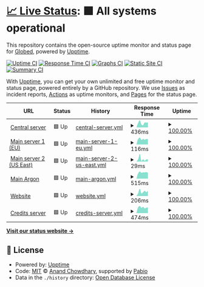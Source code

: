 # [📈 Live Status](https://status.globed.dev): <!--live status--> **🟩 All systems operational**

This repository contains the open-source uptime monitor and status page for [Globed](https://globed.dev), powered by [Upptime](https://github.com/upptime/upptime).

[![Uptime CI](https://github.com/GlobedGD/upptime/workflows/Uptime%20CI/badge.svg)](https://github.com/GlobedGD/upptime/actions?query=workflow%3A%22Uptime+CI%22)
[![Response Time CI](https://github.com/GlobedGD/upptime/workflows/Response%20Time%20CI/badge.svg)](https://github.com/GlobedGD/upptime/actions?query=workflow%3A%22Response+Time+CI%22)
[![Graphs CI](https://github.com/GlobedGD/upptime/workflows/Graphs%20CI/badge.svg)](https://github.com/GlobedGD/upptime/actions?query=workflow%3A%22Graphs+CI%22)
[![Static Site CI](https://github.com/GlobedGD/upptime/workflows/Static%20Site%20CI/badge.svg)](https://github.com/GlobedGD/upptime/actions?query=workflow%3A%22Static+Site+CI%22)
[![Summary CI](https://github.com/GlobedGD/upptime/workflows/Summary%20CI/badge.svg)](https://github.com/GlobedGD/upptime/actions?query=workflow%3A%22Summary+CI%22)

With [Upptime](https://upptime.js.org), you can get your own unlimited and free uptime monitor and status page, powered entirely by a GitHub repository. We use [Issues](https://github.com/GlobedGD/upptime/issues) as incident reports, [Actions](https://github.com/GlobedGD/upptime/actions) as uptime monitors, and [Pages](https://status.globed.dev) for the status page.

<!--start: status pages-->
<!-- This summary is generated by Upptime (https://github.com/upptime/upptime) -->
<!-- Do not edit this manually, your changes will be overwritten -->
<!-- prettier-ignore -->
| URL | Status | History | Response Time | Uptime |
| --- | ------ | ------- | ------------- | ------ |
| <img alt="" src="https://icons.duckduckgo.com/ip3/main.globed.dev.ico" height="13"> [Central server](https://main.globed.dev/servers?protocol=65535) | 🟩 Up | [central-server.yml](https://github.com/GlobedGD/upptime/commits/HEAD/history/central-server.yml) | <details><summary><img alt="Response time graph" src="./graphs/central-server/response-time-week.png" height="20"> 436ms</summary><br><a href="https://status.globed.dev/history/central-server"><img alt="Response time 442" src="https://img.shields.io/endpoint?url=https%3A%2F%2Fraw.githubusercontent.com%2FGlobedGD%2Fupptime%2FHEAD%2Fapi%2Fcentral-server%2Fresponse-time.json"></a><br><a href="https://status.globed.dev/history/central-server"><img alt="24-hour response time 636" src="https://img.shields.io/endpoint?url=https%3A%2F%2Fraw.githubusercontent.com%2FGlobedGD%2Fupptime%2FHEAD%2Fapi%2Fcentral-server%2Fresponse-time-day.json"></a><br><a href="https://status.globed.dev/history/central-server"><img alt="7-day response time 436" src="https://img.shields.io/endpoint?url=https%3A%2F%2Fraw.githubusercontent.com%2FGlobedGD%2Fupptime%2FHEAD%2Fapi%2Fcentral-server%2Fresponse-time-week.json"></a><br><a href="https://status.globed.dev/history/central-server"><img alt="30-day response time 442" src="https://img.shields.io/endpoint?url=https%3A%2F%2Fraw.githubusercontent.com%2FGlobedGD%2Fupptime%2FHEAD%2Fapi%2Fcentral-server%2Fresponse-time-month.json"></a><br><a href="https://status.globed.dev/history/central-server"><img alt="1-year response time 442" src="https://img.shields.io/endpoint?url=https%3A%2F%2Fraw.githubusercontent.com%2FGlobedGD%2Fupptime%2FHEAD%2Fapi%2Fcentral-server%2Fresponse-time-year.json"></a></details> | <details><summary><a href="https://status.globed.dev/history/central-server">100.00%</a></summary><a href="https://status.globed.dev/history/central-server"><img alt="All-time uptime 100.00%" src="https://img.shields.io/endpoint?url=https%3A%2F%2Fraw.githubusercontent.com%2FGlobedGD%2Fupptime%2FHEAD%2Fapi%2Fcentral-server%2Fuptime.json"></a><br><a href="https://status.globed.dev/history/central-server"><img alt="24-hour uptime 100.00%" src="https://img.shields.io/endpoint?url=https%3A%2F%2Fraw.githubusercontent.com%2FGlobedGD%2Fupptime%2FHEAD%2Fapi%2Fcentral-server%2Fuptime-day.json"></a><br><a href="https://status.globed.dev/history/central-server"><img alt="7-day uptime 100.00%" src="https://img.shields.io/endpoint?url=https%3A%2F%2Fraw.githubusercontent.com%2FGlobedGD%2Fupptime%2FHEAD%2Fapi%2Fcentral-server%2Fuptime-week.json"></a><br><a href="https://status.globed.dev/history/central-server"><img alt="30-day uptime 100.00%" src="https://img.shields.io/endpoint?url=https%3A%2F%2Fraw.githubusercontent.com%2FGlobedGD%2Fupptime%2FHEAD%2Fapi%2Fcentral-server%2Fuptime-month.json"></a><br><a href="https://status.globed.dev/history/central-server"><img alt="1-year uptime 100.00%" src="https://img.shields.io/endpoint?url=https%3A%2F%2Fraw.githubusercontent.com%2FGlobedGD%2Fupptime%2FHEAD%2Fapi%2Fcentral-server%2Fuptime-year.json"></a></details>
| <img alt="" src="https://icons.duckduckgo.com/ip3/null.ico" height="13"> [Main server 1 (EU)](ds1.mathieuar.fr) | 🟩 Up | [main-server-1-eu.yml](https://github.com/GlobedGD/upptime/commits/HEAD/history/main-server-1-eu.yml) | <details><summary><img alt="Response time graph" src="./graphs/main-server-1-eu/response-time-week.png" height="20"> 116ms</summary><br><a href="https://status.globed.dev/history/main-server-1-eu"><img alt="Response time 113" src="https://img.shields.io/endpoint?url=https%3A%2F%2Fraw.githubusercontent.com%2FGlobedGD%2Fupptime%2FHEAD%2Fapi%2Fmain-server-1-eu%2Fresponse-time.json"></a><br><a href="https://status.globed.dev/history/main-server-1-eu"><img alt="24-hour response time 141" src="https://img.shields.io/endpoint?url=https%3A%2F%2Fraw.githubusercontent.com%2FGlobedGD%2Fupptime%2FHEAD%2Fapi%2Fmain-server-1-eu%2Fresponse-time-day.json"></a><br><a href="https://status.globed.dev/history/main-server-1-eu"><img alt="7-day response time 116" src="https://img.shields.io/endpoint?url=https%3A%2F%2Fraw.githubusercontent.com%2FGlobedGD%2Fupptime%2FHEAD%2Fapi%2Fmain-server-1-eu%2Fresponse-time-week.json"></a><br><a href="https://status.globed.dev/history/main-server-1-eu"><img alt="30-day response time 113" src="https://img.shields.io/endpoint?url=https%3A%2F%2Fraw.githubusercontent.com%2FGlobedGD%2Fupptime%2FHEAD%2Fapi%2Fmain-server-1-eu%2Fresponse-time-month.json"></a><br><a href="https://status.globed.dev/history/main-server-1-eu"><img alt="1-year response time 113" src="https://img.shields.io/endpoint?url=https%3A%2F%2Fraw.githubusercontent.com%2FGlobedGD%2Fupptime%2FHEAD%2Fapi%2Fmain-server-1-eu%2Fresponse-time-year.json"></a></details> | <details><summary><a href="https://status.globed.dev/history/main-server-1-eu">100.00%</a></summary><a href="https://status.globed.dev/history/main-server-1-eu"><img alt="All-time uptime 100.00%" src="https://img.shields.io/endpoint?url=https%3A%2F%2Fraw.githubusercontent.com%2FGlobedGD%2Fupptime%2FHEAD%2Fapi%2Fmain-server-1-eu%2Fuptime.json"></a><br><a href="https://status.globed.dev/history/main-server-1-eu"><img alt="24-hour uptime 100.00%" src="https://img.shields.io/endpoint?url=https%3A%2F%2Fraw.githubusercontent.com%2FGlobedGD%2Fupptime%2FHEAD%2Fapi%2Fmain-server-1-eu%2Fuptime-day.json"></a><br><a href="https://status.globed.dev/history/main-server-1-eu"><img alt="7-day uptime 100.00%" src="https://img.shields.io/endpoint?url=https%3A%2F%2Fraw.githubusercontent.com%2FGlobedGD%2Fupptime%2FHEAD%2Fapi%2Fmain-server-1-eu%2Fuptime-week.json"></a><br><a href="https://status.globed.dev/history/main-server-1-eu"><img alt="30-day uptime 100.00%" src="https://img.shields.io/endpoint?url=https%3A%2F%2Fraw.githubusercontent.com%2FGlobedGD%2Fupptime%2FHEAD%2Fapi%2Fmain-server-1-eu%2Fuptime-month.json"></a><br><a href="https://status.globed.dev/history/main-server-1-eu"><img alt="1-year uptime 100.00%" src="https://img.shields.io/endpoint?url=https%3A%2F%2Fraw.githubusercontent.com%2FGlobedGD%2Fupptime%2FHEAD%2Fapi%2Fmain-server-1-eu%2Fuptime-year.json"></a></details>
| <img alt="" src="https://icons.duckduckgo.com/ip3/null.ico" height="13"> [Main server 2 (US East)](vps1.mathieuar.fr) | 🟩 Up | [main-server-2-us-east.yml](https://github.com/GlobedGD/upptime/commits/HEAD/history/main-server-2-us-east.yml) | <details><summary><img alt="Response time graph" src="./graphs/main-server-2-us-east/response-time-week.png" height="20"> 29ms</summary><br><a href="https://status.globed.dev/history/main-server-2-us-east"><img alt="Response time 26" src="https://img.shields.io/endpoint?url=https%3A%2F%2Fraw.githubusercontent.com%2FGlobedGD%2Fupptime%2FHEAD%2Fapi%2Fmain-server-2-us-east%2Fresponse-time.json"></a><br><a href="https://status.globed.dev/history/main-server-2-us-east"><img alt="24-hour response time 65" src="https://img.shields.io/endpoint?url=https%3A%2F%2Fraw.githubusercontent.com%2FGlobedGD%2Fupptime%2FHEAD%2Fapi%2Fmain-server-2-us-east%2Fresponse-time-day.json"></a><br><a href="https://status.globed.dev/history/main-server-2-us-east"><img alt="7-day response time 29" src="https://img.shields.io/endpoint?url=https%3A%2F%2Fraw.githubusercontent.com%2FGlobedGD%2Fupptime%2FHEAD%2Fapi%2Fmain-server-2-us-east%2Fresponse-time-week.json"></a><br><a href="https://status.globed.dev/history/main-server-2-us-east"><img alt="30-day response time 26" src="https://img.shields.io/endpoint?url=https%3A%2F%2Fraw.githubusercontent.com%2FGlobedGD%2Fupptime%2FHEAD%2Fapi%2Fmain-server-2-us-east%2Fresponse-time-month.json"></a><br><a href="https://status.globed.dev/history/main-server-2-us-east"><img alt="1-year response time 26" src="https://img.shields.io/endpoint?url=https%3A%2F%2Fraw.githubusercontent.com%2FGlobedGD%2Fupptime%2FHEAD%2Fapi%2Fmain-server-2-us-east%2Fresponse-time-year.json"></a></details> | <details><summary><a href="https://status.globed.dev/history/main-server-2-us-east">100.00%</a></summary><a href="https://status.globed.dev/history/main-server-2-us-east"><img alt="All-time uptime 100.00%" src="https://img.shields.io/endpoint?url=https%3A%2F%2Fraw.githubusercontent.com%2FGlobedGD%2Fupptime%2FHEAD%2Fapi%2Fmain-server-2-us-east%2Fuptime.json"></a><br><a href="https://status.globed.dev/history/main-server-2-us-east"><img alt="24-hour uptime 100.00%" src="https://img.shields.io/endpoint?url=https%3A%2F%2Fraw.githubusercontent.com%2FGlobedGD%2Fupptime%2FHEAD%2Fapi%2Fmain-server-2-us-east%2Fuptime-day.json"></a><br><a href="https://status.globed.dev/history/main-server-2-us-east"><img alt="7-day uptime 100.00%" src="https://img.shields.io/endpoint?url=https%3A%2F%2Fraw.githubusercontent.com%2FGlobedGD%2Fupptime%2FHEAD%2Fapi%2Fmain-server-2-us-east%2Fuptime-week.json"></a><br><a href="https://status.globed.dev/history/main-server-2-us-east"><img alt="30-day uptime 100.00%" src="https://img.shields.io/endpoint?url=https%3A%2F%2Fraw.githubusercontent.com%2FGlobedGD%2Fupptime%2FHEAD%2Fapi%2Fmain-server-2-us-east%2Fuptime-month.json"></a><br><a href="https://status.globed.dev/history/main-server-2-us-east"><img alt="1-year uptime 100.00%" src="https://img.shields.io/endpoint?url=https%3A%2F%2Fraw.githubusercontent.com%2FGlobedGD%2Fupptime%2FHEAD%2Fapi%2Fmain-server-2-us-east%2Fuptime-year.json"></a></details>
| <img alt="" src="https://icons.duckduckgo.com/ip3/argon.globed.dev.ico" height="13"> [Main Argon](https://argon.globed.dev/v1/status?errorifdead=1) | 🟩 Up | [main-argon.yml](https://github.com/GlobedGD/upptime/commits/HEAD/history/main-argon.yml) | <details><summary><img alt="Response time graph" src="./graphs/main-argon/response-time-week.png" height="20"> 515ms</summary><br><a href="https://status.globed.dev/history/main-argon"><img alt="Response time 487" src="https://img.shields.io/endpoint?url=https%3A%2F%2Fraw.githubusercontent.com%2FGlobedGD%2Fupptime%2FHEAD%2Fapi%2Fmain-argon%2Fresponse-time.json"></a><br><a href="https://status.globed.dev/history/main-argon"><img alt="24-hour response time 661" src="https://img.shields.io/endpoint?url=https%3A%2F%2Fraw.githubusercontent.com%2FGlobedGD%2Fupptime%2FHEAD%2Fapi%2Fmain-argon%2Fresponse-time-day.json"></a><br><a href="https://status.globed.dev/history/main-argon"><img alt="7-day response time 515" src="https://img.shields.io/endpoint?url=https%3A%2F%2Fraw.githubusercontent.com%2FGlobedGD%2Fupptime%2FHEAD%2Fapi%2Fmain-argon%2Fresponse-time-week.json"></a><br><a href="https://status.globed.dev/history/main-argon"><img alt="30-day response time 487" src="https://img.shields.io/endpoint?url=https%3A%2F%2Fraw.githubusercontent.com%2FGlobedGD%2Fupptime%2FHEAD%2Fapi%2Fmain-argon%2Fresponse-time-month.json"></a><br><a href="https://status.globed.dev/history/main-argon"><img alt="1-year response time 487" src="https://img.shields.io/endpoint?url=https%3A%2F%2Fraw.githubusercontent.com%2FGlobedGD%2Fupptime%2FHEAD%2Fapi%2Fmain-argon%2Fresponse-time-year.json"></a></details> | <details><summary><a href="https://status.globed.dev/history/main-argon">100.00%</a></summary><a href="https://status.globed.dev/history/main-argon"><img alt="All-time uptime 100.00%" src="https://img.shields.io/endpoint?url=https%3A%2F%2Fraw.githubusercontent.com%2FGlobedGD%2Fupptime%2FHEAD%2Fapi%2Fmain-argon%2Fuptime.json"></a><br><a href="https://status.globed.dev/history/main-argon"><img alt="24-hour uptime 100.00%" src="https://img.shields.io/endpoint?url=https%3A%2F%2Fraw.githubusercontent.com%2FGlobedGD%2Fupptime%2FHEAD%2Fapi%2Fmain-argon%2Fuptime-day.json"></a><br><a href="https://status.globed.dev/history/main-argon"><img alt="7-day uptime 100.00%" src="https://img.shields.io/endpoint?url=https%3A%2F%2Fraw.githubusercontent.com%2FGlobedGD%2Fupptime%2FHEAD%2Fapi%2Fmain-argon%2Fuptime-week.json"></a><br><a href="https://status.globed.dev/history/main-argon"><img alt="30-day uptime 100.00%" src="https://img.shields.io/endpoint?url=https%3A%2F%2Fraw.githubusercontent.com%2FGlobedGD%2Fupptime%2FHEAD%2Fapi%2Fmain-argon%2Fuptime-month.json"></a><br><a href="https://status.globed.dev/history/main-argon"><img alt="1-year uptime 100.00%" src="https://img.shields.io/endpoint?url=https%3A%2F%2Fraw.githubusercontent.com%2FGlobedGD%2Fupptime%2FHEAD%2Fapi%2Fmain-argon%2Fuptime-year.json"></a></details>
| <img alt="" src="https://icons.duckduckgo.com/ip3/globed.dev.ico" height="13"> [Website](https://globed.dev) | 🟩 Up | [website.yml](https://github.com/GlobedGD/upptime/commits/HEAD/history/website.yml) | <details><summary><img alt="Response time graph" src="./graphs/website/response-time-week.png" height="20"> 206ms</summary><br><a href="https://status.globed.dev/history/website"><img alt="Response time 192" src="https://img.shields.io/endpoint?url=https%3A%2F%2Fraw.githubusercontent.com%2FGlobedGD%2Fupptime%2FHEAD%2Fapi%2Fwebsite%2Fresponse-time.json"></a><br><a href="https://status.globed.dev/history/website"><img alt="24-hour response time 355" src="https://img.shields.io/endpoint?url=https%3A%2F%2Fraw.githubusercontent.com%2FGlobedGD%2Fupptime%2FHEAD%2Fapi%2Fwebsite%2Fresponse-time-day.json"></a><br><a href="https://status.globed.dev/history/website"><img alt="7-day response time 206" src="https://img.shields.io/endpoint?url=https%3A%2F%2Fraw.githubusercontent.com%2FGlobedGD%2Fupptime%2FHEAD%2Fapi%2Fwebsite%2Fresponse-time-week.json"></a><br><a href="https://status.globed.dev/history/website"><img alt="30-day response time 192" src="https://img.shields.io/endpoint?url=https%3A%2F%2Fraw.githubusercontent.com%2FGlobedGD%2Fupptime%2FHEAD%2Fapi%2Fwebsite%2Fresponse-time-month.json"></a><br><a href="https://status.globed.dev/history/website"><img alt="1-year response time 192" src="https://img.shields.io/endpoint?url=https%3A%2F%2Fraw.githubusercontent.com%2FGlobedGD%2Fupptime%2FHEAD%2Fapi%2Fwebsite%2Fresponse-time-year.json"></a></details> | <details><summary><a href="https://status.globed.dev/history/website">100.00%</a></summary><a href="https://status.globed.dev/history/website"><img alt="All-time uptime 100.00%" src="https://img.shields.io/endpoint?url=https%3A%2F%2Fraw.githubusercontent.com%2FGlobedGD%2Fupptime%2FHEAD%2Fapi%2Fwebsite%2Fuptime.json"></a><br><a href="https://status.globed.dev/history/website"><img alt="24-hour uptime 100.00%" src="https://img.shields.io/endpoint?url=https%3A%2F%2Fraw.githubusercontent.com%2FGlobedGD%2Fupptime%2FHEAD%2Fapi%2Fwebsite%2Fuptime-day.json"></a><br><a href="https://status.globed.dev/history/website"><img alt="7-day uptime 100.00%" src="https://img.shields.io/endpoint?url=https%3A%2F%2Fraw.githubusercontent.com%2FGlobedGD%2Fupptime%2FHEAD%2Fapi%2Fwebsite%2Fuptime-week.json"></a><br><a href="https://status.globed.dev/history/website"><img alt="30-day uptime 100.00%" src="https://img.shields.io/endpoint?url=https%3A%2F%2Fraw.githubusercontent.com%2FGlobedGD%2Fupptime%2FHEAD%2Fapi%2Fwebsite%2Fuptime-month.json"></a><br><a href="https://status.globed.dev/history/website"><img alt="1-year uptime 100.00%" src="https://img.shields.io/endpoint?url=https%3A%2F%2Fraw.githubusercontent.com%2FGlobedGD%2Fupptime%2FHEAD%2Fapi%2Fwebsite%2Fuptime-year.json"></a></details>
| <img alt="" src="https://icons.duckduckgo.com/ip3/credits.globed.dev.ico" height="13"> [Credits server](https://credits.globed.dev/credits) | 🟩 Up | [credits-server.yml](https://github.com/GlobedGD/upptime/commits/HEAD/history/credits-server.yml) | <details><summary><img alt="Response time graph" src="./graphs/credits-server/response-time-week.png" height="20"> 474ms</summary><br><a href="https://status.globed.dev/history/credits-server"><img alt="Response time 482" src="https://img.shields.io/endpoint?url=https%3A%2F%2Fraw.githubusercontent.com%2FGlobedGD%2Fupptime%2FHEAD%2Fapi%2Fcredits-server%2Fresponse-time.json"></a><br><a href="https://status.globed.dev/history/credits-server"><img alt="24-hour response time 614" src="https://img.shields.io/endpoint?url=https%3A%2F%2Fraw.githubusercontent.com%2FGlobedGD%2Fupptime%2FHEAD%2Fapi%2Fcredits-server%2Fresponse-time-day.json"></a><br><a href="https://status.globed.dev/history/credits-server"><img alt="7-day response time 474" src="https://img.shields.io/endpoint?url=https%3A%2F%2Fraw.githubusercontent.com%2FGlobedGD%2Fupptime%2FHEAD%2Fapi%2Fcredits-server%2Fresponse-time-week.json"></a><br><a href="https://status.globed.dev/history/credits-server"><img alt="30-day response time 482" src="https://img.shields.io/endpoint?url=https%3A%2F%2Fraw.githubusercontent.com%2FGlobedGD%2Fupptime%2FHEAD%2Fapi%2Fcredits-server%2Fresponse-time-month.json"></a><br><a href="https://status.globed.dev/history/credits-server"><img alt="1-year response time 482" src="https://img.shields.io/endpoint?url=https%3A%2F%2Fraw.githubusercontent.com%2FGlobedGD%2Fupptime%2FHEAD%2Fapi%2Fcredits-server%2Fresponse-time-year.json"></a></details> | <details><summary><a href="https://status.globed.dev/history/credits-server">100.00%</a></summary><a href="https://status.globed.dev/history/credits-server"><img alt="All-time uptime 100.00%" src="https://img.shields.io/endpoint?url=https%3A%2F%2Fraw.githubusercontent.com%2FGlobedGD%2Fupptime%2FHEAD%2Fapi%2Fcredits-server%2Fuptime.json"></a><br><a href="https://status.globed.dev/history/credits-server"><img alt="24-hour uptime 100.00%" src="https://img.shields.io/endpoint?url=https%3A%2F%2Fraw.githubusercontent.com%2FGlobedGD%2Fupptime%2FHEAD%2Fapi%2Fcredits-server%2Fuptime-day.json"></a><br><a href="https://status.globed.dev/history/credits-server"><img alt="7-day uptime 100.00%" src="https://img.shields.io/endpoint?url=https%3A%2F%2Fraw.githubusercontent.com%2FGlobedGD%2Fupptime%2FHEAD%2Fapi%2Fcredits-server%2Fuptime-week.json"></a><br><a href="https://status.globed.dev/history/credits-server"><img alt="30-day uptime 100.00%" src="https://img.shields.io/endpoint?url=https%3A%2F%2Fraw.githubusercontent.com%2FGlobedGD%2Fupptime%2FHEAD%2Fapi%2Fcredits-server%2Fuptime-month.json"></a><br><a href="https://status.globed.dev/history/credits-server"><img alt="1-year uptime 100.00%" src="https://img.shields.io/endpoint?url=https%3A%2F%2Fraw.githubusercontent.com%2FGlobedGD%2Fupptime%2FHEAD%2Fapi%2Fcredits-server%2Fuptime-year.json"></a></details>

<!--end: status pages-->

[**Visit our status website →**](https://status.globed.dev)

## 📄 License

- Powered by: [Upptime](https://github.com/upptime/upptime)
- Code: [MIT](./LICENSE) © [Anand Chowdhary](https://anandchowdhary.com), supported by [Pabio](https://pabio.com)
- Data in the `./history` directory: [Open Database License](https://opendatacommons.org/licenses/odbl/1-0/)
